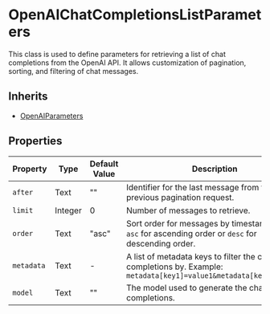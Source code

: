 # OpenAIChatCompletionsListParameters

This class is used to define parameters for retrieving a list of chat completions from the OpenAI API. It allows customization of pagination, sorting, and filtering of chat messages.

## Inherits

- [OpenAIParameters](OpenAIParameters)

## Properties

| Property  | Type   | Default Value | Description |
|-----------|--------|---------------|-------------|
| `after`     | Text   | ""            | Identifier for the last message from the previous pagination request. |
| `limit`     | Integer| 0             | Number of messages to retrieve. |
| `order`     | Text   | "asc"         | Sort order for messages by timestamp. Use `asc` for ascending order or `desc` for descending order. |
| `metadata`  | Text   | -             | A list of metadata keys to filter the chat completions by. Example: `metadata[key1]=value1&metadata[key2]=value2` |
| `model`     | Text   | ""            | The model used to generate the chat completions. |
